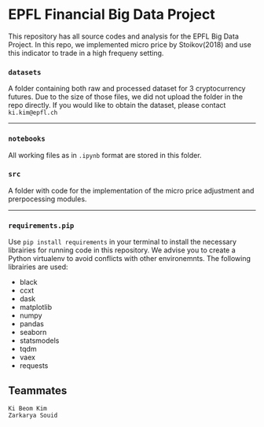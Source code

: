 # EPFL Financial Big Data Project

This repository has all source codes and analysis for the EPFL Big Data Project. In this repo, we implemented micro price by Stoikov(2018) and use this indicator to trade in a high frequeny setting.

### `datasets`

A folder containing both raw and processed dataset for 3 cryptocurrency futures. Due to the size of those files, we did not upload the folder in the repo directly. If you would like to obtain the dataset, please contact `ki.kim@epfl.ch`

--- 

### `notebooks`

All working files as in `.ipynb` format are stored in this folder. 


### `src`

A folder with code for the implementation of the micro price adjustment and prerpocessing modules.

---

### `requirements.pip`

Use `pip install requirements` in your terminal to install the necessary librairies for running code in this repository. We advise you to create a Python virtualenv to avoid conflicts with other environemnts. The following librairies are used:

- black
- ccxt
- dask
- matplotlib
- numpy
- pandas
- seaborn
- statsmodels
- tqdm
- vaex
- requests

## Teammates

```
Ki Beom Kim
Zarkarya Souid
```
